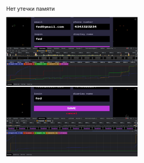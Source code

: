 Нет утечки памяти

<p>
  <img src="./packages/client/src/assets/memReport1.png" width="350" alt="first memory report">
  <img src="./packages/client/src/assets/memReport2.png" width="350" alt="second memory report">
</p>
